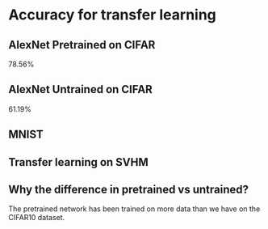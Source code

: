 # Accuracy for transfer learning

## AlexNet Pretrained on CIFAR
78.56%
## AlexNet Untrained on CIFAR
61.19%
## MNIST

## Transfer learning on SVHM

## Why the difference in pretrained vs untrained?
The pretrained network has been trained on more data than we have on the CIFAR10 dataset.
